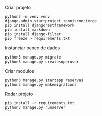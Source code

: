 Criar projeto
```
python3 -m venv venv
django-admin startproject tennisconcierge
pip install djangorestframework
pip install markdown
pip install django-filter
pip freeze > requirements.txt
```

Instanciar banco de dados
```
python3 manage.py migrate
python3 manage.py createsuperuser
```

Criar modulos
```
python3 manage.py startapp reservas
python3 manage.py makemigrations
```

Rodar projeto
````
pip install -r requirements.txt
python3 manage.py runserver
```
